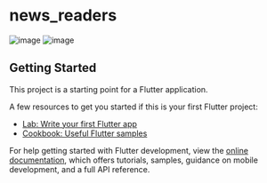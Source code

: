 # news_readers


![image](https://github.com/moniruzzaman76/News-Reader-App/assets/107347380/8febffca-cab1-4018-8d81-837c67d1adad)
![image](https://github.com/moniruzzaman76/News-Reader-App/assets/107347380/409dd15a-9daa-431b-a802-c9d92517aa23)



## Getting Started

This project is a starting point for a Flutter application.

A few resources to get you started if this is your first Flutter project:

- [Lab: Write your first Flutter app](https://docs.flutter.dev/get-started/codelab)
- [Cookbook: Useful Flutter samples](https://docs.flutter.dev/cookbook)

For help getting started with Flutter development, view the
[online documentation](https://docs.flutter.dev/), which offers tutorials,
samples, guidance on mobile development, and a full API reference.
